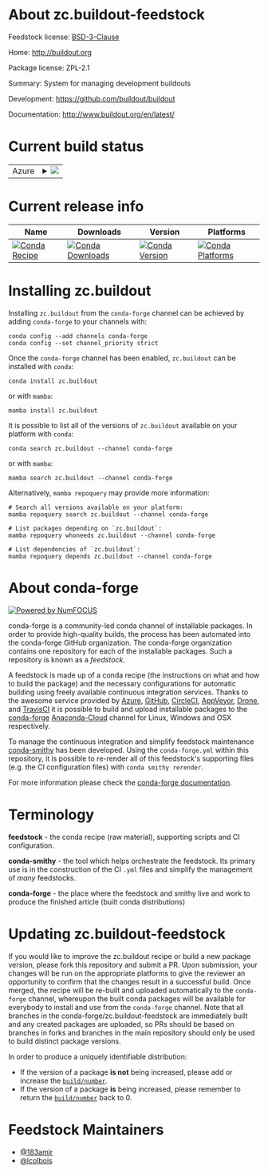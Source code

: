 About zc.buildout-feedstock
===========================

Feedstock license: [BSD-3-Clause](https://github.com/conda-forge/zc.buildout-feedstock/blob/main/LICENSE.txt)

Home: http://buildout.org

Package license: ZPL-2.1

Summary: System for managing development buildouts

Development: https://github.com/buildout/buildout

Documentation: http://www.buildout.org/en/latest/

Current build status
====================


<table>
    
  <tr>
    <td>Azure</td>
    <td>
      <details>
        <summary>
          <a href="https://dev.azure.com/conda-forge/feedstock-builds/_build/latest?definitionId=14010&branchName=main">
            <img src="https://dev.azure.com/conda-forge/feedstock-builds/_apis/build/status/zc.buildout-feedstock?branchName=main">
          </a>
        </summary>
        <table>
          <thead><tr><th>Variant</th><th>Status</th></tr></thead>
          <tbody><tr>
              <td>linux_64_python3.10.____cpython</td>
              <td>
                <a href="https://dev.azure.com/conda-forge/feedstock-builds/_build/latest?definitionId=14010&branchName=main">
                  <img src="https://dev.azure.com/conda-forge/feedstock-builds/_apis/build/status/zc.buildout-feedstock?branchName=main&jobName=linux&configuration=linux%20linux_64_python3.10.____cpython" alt="variant">
                </a>
              </td>
            </tr><tr>
              <td>linux_64_python3.8.____73_pypy</td>
              <td>
                <a href="https://dev.azure.com/conda-forge/feedstock-builds/_build/latest?definitionId=14010&branchName=main">
                  <img src="https://dev.azure.com/conda-forge/feedstock-builds/_apis/build/status/zc.buildout-feedstock?branchName=main&jobName=linux&configuration=linux%20linux_64_python3.8.____73_pypy" alt="variant">
                </a>
              </td>
            </tr><tr>
              <td>linux_64_python3.8.____cpython</td>
              <td>
                <a href="https://dev.azure.com/conda-forge/feedstock-builds/_build/latest?definitionId=14010&branchName=main">
                  <img src="https://dev.azure.com/conda-forge/feedstock-builds/_apis/build/status/zc.buildout-feedstock?branchName=main&jobName=linux&configuration=linux%20linux_64_python3.8.____cpython" alt="variant">
                </a>
              </td>
            </tr><tr>
              <td>linux_64_python3.9.____73_pypy</td>
              <td>
                <a href="https://dev.azure.com/conda-forge/feedstock-builds/_build/latest?definitionId=14010&branchName=main">
                  <img src="https://dev.azure.com/conda-forge/feedstock-builds/_apis/build/status/zc.buildout-feedstock?branchName=main&jobName=linux&configuration=linux%20linux_64_python3.9.____73_pypy" alt="variant">
                </a>
              </td>
            </tr><tr>
              <td>linux_64_python3.9.____cpython</td>
              <td>
                <a href="https://dev.azure.com/conda-forge/feedstock-builds/_build/latest?definitionId=14010&branchName=main">
                  <img src="https://dev.azure.com/conda-forge/feedstock-builds/_apis/build/status/zc.buildout-feedstock?branchName=main&jobName=linux&configuration=linux%20linux_64_python3.9.____cpython" alt="variant">
                </a>
              </td>
            </tr><tr>
              <td>osx_64_python3.10.____cpython</td>
              <td>
                <a href="https://dev.azure.com/conda-forge/feedstock-builds/_build/latest?definitionId=14010&branchName=main">
                  <img src="https://dev.azure.com/conda-forge/feedstock-builds/_apis/build/status/zc.buildout-feedstock?branchName=main&jobName=osx&configuration=osx%20osx_64_python3.10.____cpython" alt="variant">
                </a>
              </td>
            </tr><tr>
              <td>osx_64_python3.8.____73_pypy</td>
              <td>
                <a href="https://dev.azure.com/conda-forge/feedstock-builds/_build/latest?definitionId=14010&branchName=main">
                  <img src="https://dev.azure.com/conda-forge/feedstock-builds/_apis/build/status/zc.buildout-feedstock?branchName=main&jobName=osx&configuration=osx%20osx_64_python3.8.____73_pypy" alt="variant">
                </a>
              </td>
            </tr><tr>
              <td>osx_64_python3.8.____cpython</td>
              <td>
                <a href="https://dev.azure.com/conda-forge/feedstock-builds/_build/latest?definitionId=14010&branchName=main">
                  <img src="https://dev.azure.com/conda-forge/feedstock-builds/_apis/build/status/zc.buildout-feedstock?branchName=main&jobName=osx&configuration=osx%20osx_64_python3.8.____cpython" alt="variant">
                </a>
              </td>
            </tr><tr>
              <td>osx_64_python3.9.____73_pypy</td>
              <td>
                <a href="https://dev.azure.com/conda-forge/feedstock-builds/_build/latest?definitionId=14010&branchName=main">
                  <img src="https://dev.azure.com/conda-forge/feedstock-builds/_apis/build/status/zc.buildout-feedstock?branchName=main&jobName=osx&configuration=osx%20osx_64_python3.9.____73_pypy" alt="variant">
                </a>
              </td>
            </tr><tr>
              <td>osx_64_python3.9.____cpython</td>
              <td>
                <a href="https://dev.azure.com/conda-forge/feedstock-builds/_build/latest?definitionId=14010&branchName=main">
                  <img src="https://dev.azure.com/conda-forge/feedstock-builds/_apis/build/status/zc.buildout-feedstock?branchName=main&jobName=osx&configuration=osx%20osx_64_python3.9.____cpython" alt="variant">
                </a>
              </td>
            </tr><tr>
              <td>win_64_python3.10.____cpython</td>
              <td>
                <a href="https://dev.azure.com/conda-forge/feedstock-builds/_build/latest?definitionId=14010&branchName=main">
                  <img src="https://dev.azure.com/conda-forge/feedstock-builds/_apis/build/status/zc.buildout-feedstock?branchName=main&jobName=win&configuration=win%20win_64_python3.10.____cpython" alt="variant">
                </a>
              </td>
            </tr><tr>
              <td>win_64_python3.8.____73_pypy</td>
              <td>
                <a href="https://dev.azure.com/conda-forge/feedstock-builds/_build/latest?definitionId=14010&branchName=main">
                  <img src="https://dev.azure.com/conda-forge/feedstock-builds/_apis/build/status/zc.buildout-feedstock?branchName=main&jobName=win&configuration=win%20win_64_python3.8.____73_pypy" alt="variant">
                </a>
              </td>
            </tr><tr>
              <td>win_64_python3.8.____cpython</td>
              <td>
                <a href="https://dev.azure.com/conda-forge/feedstock-builds/_build/latest?definitionId=14010&branchName=main">
                  <img src="https://dev.azure.com/conda-forge/feedstock-builds/_apis/build/status/zc.buildout-feedstock?branchName=main&jobName=win&configuration=win%20win_64_python3.8.____cpython" alt="variant">
                </a>
              </td>
            </tr><tr>
              <td>win_64_python3.9.____73_pypy</td>
              <td>
                <a href="https://dev.azure.com/conda-forge/feedstock-builds/_build/latest?definitionId=14010&branchName=main">
                  <img src="https://dev.azure.com/conda-forge/feedstock-builds/_apis/build/status/zc.buildout-feedstock?branchName=main&jobName=win&configuration=win%20win_64_python3.9.____73_pypy" alt="variant">
                </a>
              </td>
            </tr><tr>
              <td>win_64_python3.9.____cpython</td>
              <td>
                <a href="https://dev.azure.com/conda-forge/feedstock-builds/_build/latest?definitionId=14010&branchName=main">
                  <img src="https://dev.azure.com/conda-forge/feedstock-builds/_apis/build/status/zc.buildout-feedstock?branchName=main&jobName=win&configuration=win%20win_64_python3.9.____cpython" alt="variant">
                </a>
              </td>
            </tr>
          </tbody>
        </table>
      </details>
    </td>
  </tr>
</table>

Current release info
====================

| Name | Downloads | Version | Platforms |
| --- | --- | --- | --- |
| [![Conda Recipe](https://img.shields.io/badge/recipe-zc.buildout-green.svg)](https://anaconda.org/conda-forge/zc.buildout) | [![Conda Downloads](https://img.shields.io/conda/dn/conda-forge/zc.buildout.svg)](https://anaconda.org/conda-forge/zc.buildout) | [![Conda Version](https://img.shields.io/conda/vn/conda-forge/zc.buildout.svg)](https://anaconda.org/conda-forge/zc.buildout) | [![Conda Platforms](https://img.shields.io/conda/pn/conda-forge/zc.buildout.svg)](https://anaconda.org/conda-forge/zc.buildout) |

Installing zc.buildout
======================

Installing `zc.buildout` from the `conda-forge` channel can be achieved by adding `conda-forge` to your channels with:

```
conda config --add channels conda-forge
conda config --set channel_priority strict
```

Once the `conda-forge` channel has been enabled, `zc.buildout` can be installed with `conda`:

```
conda install zc.buildout
```

or with `mamba`:

```
mamba install zc.buildout
```

It is possible to list all of the versions of `zc.buildout` available on your platform with `conda`:

```
conda search zc.buildout --channel conda-forge
```

or with `mamba`:

```
mamba search zc.buildout --channel conda-forge
```

Alternatively, `mamba repoquery` may provide more information:

```
# Search all versions available on your platform:
mamba repoquery search zc.buildout --channel conda-forge

# List packages depending on `zc.buildout`:
mamba repoquery whoneeds zc.buildout --channel conda-forge

# List dependencies of `zc.buildout`:
mamba repoquery depends zc.buildout --channel conda-forge
```


About conda-forge
=================

[![Powered by
NumFOCUS](https://img.shields.io/badge/powered%20by-NumFOCUS-orange.svg?style=flat&colorA=E1523D&colorB=007D8A)](https://numfocus.org)

conda-forge is a community-led conda channel of installable packages.
In order to provide high-quality builds, the process has been automated into the
conda-forge GitHub organization. The conda-forge organization contains one repository
for each of the installable packages. Such a repository is known as a *feedstock*.

A feedstock is made up of a conda recipe (the instructions on what and how to build
the package) and the necessary configurations for automatic building using freely
available continuous integration services. Thanks to the awesome service provided by
[Azure](https://azure.microsoft.com/en-us/services/devops/), [GitHub](https://github.com/),
[CircleCI](https://circleci.com/), [AppVeyor](https://www.appveyor.com/),
[Drone](https://cloud.drone.io/welcome), and [TravisCI](https://travis-ci.com/)
it is possible to build and upload installable packages to the
[conda-forge](https://anaconda.org/conda-forge) [Anaconda-Cloud](https://anaconda.org/)
channel for Linux, Windows and OSX respectively.

To manage the continuous integration and simplify feedstock maintenance
[conda-smithy](https://github.com/conda-forge/conda-smithy) has been developed.
Using the ``conda-forge.yml`` within this repository, it is possible to re-render all of
this feedstock's supporting files (e.g. the CI configuration files) with ``conda smithy rerender``.

For more information please check the [conda-forge documentation](https://conda-forge.org/docs/).

Terminology
===========

**feedstock** - the conda recipe (raw material), supporting scripts and CI configuration.

**conda-smithy** - the tool which helps orchestrate the feedstock.
                   Its primary use is in the construction of the CI ``.yml`` files
                   and simplify the management of *many* feedstocks.

**conda-forge** - the place where the feedstock and smithy live and work to
                  produce the finished article (built conda distributions)


Updating zc.buildout-feedstock
==============================

If you would like to improve the zc.buildout recipe or build a new
package version, please fork this repository and submit a PR. Upon submission,
your changes will be run on the appropriate platforms to give the reviewer an
opportunity to confirm that the changes result in a successful build. Once
merged, the recipe will be re-built and uploaded automatically to the
`conda-forge` channel, whereupon the built conda packages will be available for
everybody to install and use from the `conda-forge` channel.
Note that all branches in the conda-forge/zc.buildout-feedstock are
immediately built and any created packages are uploaded, so PRs should be based
on branches in forks and branches in the main repository should only be used to
build distinct package versions.

In order to produce a uniquely identifiable distribution:
 * If the version of a package **is not** being increased, please add or increase
   the [``build/number``](https://docs.conda.io/projects/conda-build/en/latest/resources/define-metadata.html#build-number-and-string).
 * If the version of a package **is** being increased, please remember to return
   the [``build/number``](https://docs.conda.io/projects/conda-build/en/latest/resources/define-metadata.html#build-number-and-string)
   back to 0.

Feedstock Maintainers
=====================

* [@183amir](https://github.com/183amir/)
* [@lcolbois](https://github.com/lcolbois/)

